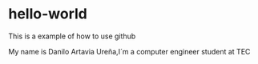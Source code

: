 # hello-world
This is a example of how to use github

My name is Danilo Artavia Ureña,I´m a computer engineer student at TEC
